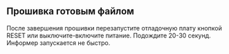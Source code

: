 ## Прошивка готовым файлом
После завершения прошивки перезапустите отладочную плату кнопкой RESET или выключите-включите питание. Подождите 20-30 секунд. Информер запускается не быстро.
